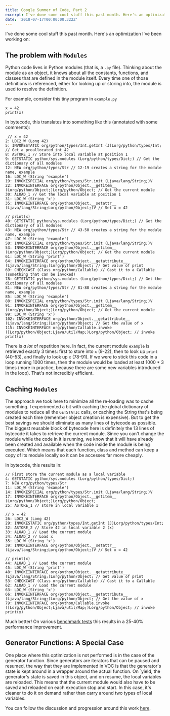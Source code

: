 ```yaml
---
title: Google Summer of Code, Part 2
excerpt: I've done some cool stuff this past month. Here's an optimization I've been working on...
date: '2018-07-17T00:00:00.322Z'
---
```


I've done some cool stuff this past month. Here's an optimization I've been working on:

## The problem with `Modules`

Python code lives in Python modules (that is, a `.py` file). Thinking about the module as an object, it knows about all the constants, functions, and classes that are defined in the module itself. Every time one of those definitions is referenced, either for looking up or storing into, the module is used to resolve the definition.

For example, consider this tiny program in `example.py`

```
x = 42
print(x)
```

 In bytecode, this translates into something like this (annotated with some comments):

```
 // x = 42
2: LDC2_W (Long 42)
5: INVOKESTATIC org/python/types/Int.getInt (J)Lorg/python/types/Int; // Get a preallocated int 42
8: ASTORE_1 // Store into local variable at position 1
9: GETSTATIC python/sys.modules (Lorg/python/types/Dict;) // Get the dictionary of all modules
12: NEW org/python/types/Str // 12-19 creates a string for the module name, example
16: LDC_W (String 'example')
19: INVOKESPECIAL org/python/types/Str.init (Ljava/lang/String;)V
22: INVOKEINTERFACE org/python/Object.__getitem__ (Lorg/python/Object;)Lorg/python/Object; // Get the current module
30: ALOAD_1 // Get the local variable at position 1
31: LDC_W (String 'x')
35: INVOKEINTERFACE org/python/Object.__setattr__ (Ljava/lang/String;Lorg/python/Object;)V // Set x = 42

// print(x)
40: GETSTATIC python/sys.modules (Lorg/python/types/Dict;) // Get the dictionary of all modules
43: NEW org/python/types/Str // 43-50 creates a string for the module name, example
47: LDC_W (String 'example')
50: INVOKESPECIAL org/python/types/Str.init (Ljava/lang/String;)V
53: INVOKEINTERFACE org/python/Object.__getitem__ (Lorg/python/Object;)Lorg/python/Object; // Get the current module
61: LDC_W (String 'print')
64: INVOKEINTERFACE org/python/Object.__getattribute__ (Ljava/lang/String;)Lorg/python/Object; // Get value of print
69: CHECKCAST (Class org/python/Callable) // Cast it to a Callable (something that can be invoked)
78: GETSTATIC python/sys.modules (Lorg/python/types/Dict;) // Get the dictionary of all modules
81: NEW org/python/types/Str // 81-88 creates a string for the module name, example
85: LDC_W (String 'example')
88: INVOKESPECIAL org/python/types/Str.init (Ljava/lang/String;)V
91: INVOKEINTERFACE org/python/Object.__getitem__ (Lorg/python/Object;)Lorg/python/Object; // Get the current module
99: LDC_W (String 'x')
102: INVOKEINTERFACE org/python/Object.__getattribute__ (Ljava/lang/String;)Lorg/python/Object; // Get the value of x
115: INVOKEINTERFACE org/python/Callable.invoke ([Lorg/python/Object;Ljava/util/Map;)Lorg/python/Object; // invoke print(x)
```

There is *a lot* of repetition here. In fact, the current module `example` is retrieved exactly 3 times: first to store into `x` (9-22), then to look up `print` (40-53), and finally to look up `x` (78-91). If we were to stick this code in a loop running 1000 times, then the module would be loaded at least 1000 * 3 times (more in practice, because there are some new variables introduced in the loop). That's not incredibly efficient.

## Caching `Modules`

The approach we took here to minimize all the re-loading was to cache something. I experimented a bit with caching the global dictionary of modules to reduce all the `GETSTATIC` calls, or caching the String that's being created each time (remember object creation is expensive). But to get the best savings we should eliminate as many lines of bytecode as possible. The biggest reusable block of bytecode here is definitely the 13 lines of bytecode it takes to retrieve the current module. Since you can't change the module while the code in it is running, we know that it will have already been created and available when the code inside the module is being executed. Which means that each function, class and method can keep a copy of its module locally so it can be accesses far more cheaply.

In bytecode, this results in:

```
// First store the current module as a local variable
4: GETSTATIC python/sys.modules (Lorg/python/types/Dict;)
7: NEW org/python/types/Str
11: LDC_W (String 'example')
14: INVOKESPECIAL org/python/types/Str.init (Ljava/lang/String;)V
17: INVOKEINTERFACE org/python/Object.__getitem__ (Lorg/python/Object;)Lorg/python/Object;
25: ASTORE_1 // store in local variable 1

// x = 42
26: LDC2_W (Long 42)
29: INVOKESTATIC org/python/types/Int.getInt (J)Lorg/python/types/Int;
32: ASTORE_2 // Store 42 in local variable 2 (x)
33: ALOAD_1 // Load the current module
34: ALOAD_2 // Load x
35: LDC_W (String 'x')
39: INVOKEINTERFACE org/python/Object.__setattr__ (Ljava/lang/String;Lorg/python/Object;)V // Set x = 42

// print(x)
44: ALOAD_1 // Load the current module
45: LDC_W (String 'print')
48: INVOKEINTERFACE org/python/Object.__getattribute__ (Ljava/lang/String;)Lorg/python/Object; // Get value of print
53: CHECKCAST (Class org/python/Callable) // Cast it to a Callable
62: ALOAD_1 // Load the current module
63: LDC_W (String 'x')
66: INVOKEINTERFACE org/python/Object.__getattribute__ (Ljava/lang/String;)Lorg/python/Object; // Get the value of x
79: INVOKEINTERFACE org/python/Callable.invoke ([Lorg/python/Object;Ljava/util/Map;)Lorg/python/Object; // invoke print(x)
```

Much better! On various [benchmark tests](https://github.com/pybee/voc/pull/839/files#diff-76c95e069000c65f3a49f9984e93fde6) this results in a 25-40% performance improvement.

## Generator Functions: A Special Case

One place where this optimization is not performed is in the case of the generator function. Since generators are iterators that can be paused and resumed, the way that they are implemented in VOC is that the generator's state is kept around in a wrapper around the actual function. On `yield</code>, the generator's state is saved in this object, and on resume, the local variables are reloaded. This means that the current module would also have to be saved and reloaded on each execution stop and start. In this case, it's cleaner to do it on demand rather than carry around two types of local variables.

You can follow the discussion and progression around this work [here](https://github.com/pybee/voc/pull/839).